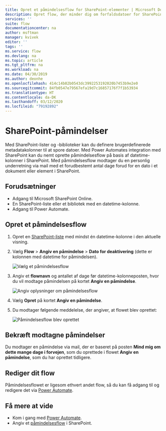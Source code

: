 ```yaml
---
title: Opret et påmindelsesflow for SharePoint-elementer | Microsoft Docs
description: Opret flow, der minder dig om forfaldsdatoer for SharePoint-elementer.
services: ''
suite: flow
documentationcenter: na
author: msftman
manager: kvivek
editor: ''
tags: ''
ms.service: flow
ms.devlang: na
ms.topic: article
ms.tgt_pltfrm: na
ms.workload: na
ms.date: 04/30/2019
ms.author: deonhe
ms.openlocfilehash: 414c14b02b0543dc3992253192020b7453b9e2e0
ms.sourcegitcommit: 84fb0547e79567efa19d7c16857176f7f1b53934
ms.translationtype: HT
ms.contentlocale: da-DK
ms.lasthandoff: 03/12/2020
ms.locfileid: "79192892"
---
```

# <a name="sharepoint-remind-me"></a>SharePoint-påmindelser


Med SharePoint-lister og -biblioteker kan du definere brugerdefinerede metadatakolonner til at spore datoer. Med Power Automates integration med SharePoint kan du nemt oprette påmindelsesflow på basis af datetime-kolonner i SharePoint. Med påmindelsesflow modtager du en personlig underretning via mail med et forudbestemt antal dage forud for en dato i et dokument eller element i SharePoint.

## <a name="prerequisites"></a>Forudsætninger
- Adgang til Microsoft SharePoint Online.
- En SharePoint-liste eller et bibliotek med en datetime-kolonne.
- Adgang til Power Automate.

## <a name="create-a-reminder-flow"></a>Opret et påmindelsesflow

 1. Opret en [SharePoint-liste](https://support.office.com/article/Create-a-list-in-SharePoint-0D397414-D95F-41EB-ADDD-5E6EFF41B083) med mindst én datetime-kolonne i den aktuelle visning. 
 1. Vælg **Flow** > **Angiv en påmindelse** > **Dato for deaktivering** (dette er kolonnen med datetime for påmindelsen).

     ![Vælg et påmindelsesflow](media/create-sharepoint-reminder-flows/select-reminder-flow.png)

1. Angiv et **flownavn** og antallet af dage før datetime-kolonneposten, hvor du vil modtage påmindelsen på kortet **Angiv en påmindelse**.

    ![Angiv oplysninger om påmindelsesflow](media/create-sharepoint-reminder-flows/set-reminder-details.png)

1. Vælg **Opret** på kortet **Angiv en påmindelse**.

1. Du modtager følgende meddelelse, der angiver, at flowet blev oprettet:

    ![Påmindelsesflow blev oprettet](media/create-sharepoint-reminder-flows/success.png)
    

## <a name="confirm-reminders-received"></a>Bekræft modtagne påmindelser

Du modtager en påmindelse via mail, der er baseret på posten **Mind mig om dette mange dage i forvejen**, som du oprettede i flowet **Angiv en påmindelse**, som du har oprettet tidligere. 

## <a name="edit-your-flow"></a>Rediger dit flow

Påmindelsesflowet er ligesom ethvert andet flow, så du kan få adgang til og redigere det via [Power Automate](https://flow.microsoft.com).

## <a name="learn-more"></a>Få mere at vide

- Kom i gang med [Power Automate](https://flow.microsoft.com).
- Angiv et [påmindelsesflow](https://support.office.com/article/set-a-reminder-flow-23c0e172-1fc1-4ac8-a9db-cd0b81d634d8) i SharePoint.



